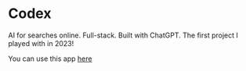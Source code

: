 # Codex
AI for searches online. Full-stack. Built with ChatGPT. The first project I played with in 2023!

You can use this app [here](https://codex-2zoe70buu-ernestkoko.vercel.app/)
